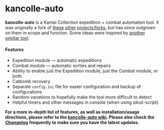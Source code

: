 # kancolle-auto

**kancolle-auto** is a Kantai Collection expedition + combat automation tool. It was originally a fork of [these](https://github.com/amylase/kancolle-auto) [other](https://github.com/Yukariin/kancolle-auto) [projects/forks](https://github.com/kevin01523/kancolle-auto), but has since outgrown on them in scope and function. Some ideas were inspired by [another similiar tool](https://github.com/tantinevincent/Onegai-ooyodosan).

#### Features

* Expedition module &mdash; automatic expeditions
* Combat module &mdash; automatic sorties and repairs
* Ability to enable just the Expedition module, just the Combat module, or both
* Catbomb recovery
* Separate `config.ini` file for easier configuration and backup of configurations
* Random variations to hopefully make the tool more difficult to detect
* Helpful timers and other messages in console (when using sikuli-script)

**For a more in-depth list of features, as well as installation/usage directions, please refer to the [kancolle-auto wiki](http://github.com/mrmin123/kancolle-auto/wiki). Please also check the [Changelog](http://github.com/mrmin123/kancolle-auto/wiki/Changelog) frequently to make sure you have the latest updates.**

